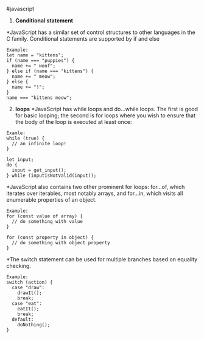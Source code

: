 #javascript

1. **Conditional statement**

*JavaScript has a similar set of control structures to other languages in the C family. Conditional statements are supported by if and else
```
Example:
let name = "kittens";
if (name === "puppies") {
  name += " woof";
} else if (name === "kittens") {
  name += " meow";
} else {
  name += "!";
}
name === "kittens meow";
```
2. **loops**
*JavaScript has while loops and do...while loops. The first is good for basic looping; the second is for loops where you wish to ensure that the body of the loop is executed at least once:
```
Examle:
while (true) {
  // an infinite loop!
}

let input;
do {
  input = get_input();
} while (inputIsNotValid(input));

```
*JavaScript also contains two other prominent for loops: for...of, which iterates over iterables, most notably arrays, and for...in, which visits all enumerable properties of an object.
```
Example:
for (const value of array) {
  // do something with value
}

for (const property in object) {
  // do something with object property
}
```
*The switch statement can be used for multiple branches based on equality checking.
```
Example:
switch (action) {
  case "draw":
    drawIt();
    break;
  case "eat":
    eatIt();
    break;
  default:
    doNothing();
}
```
